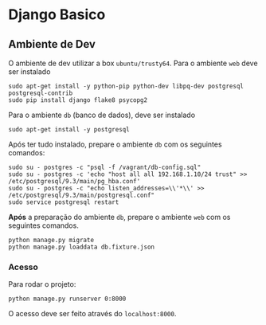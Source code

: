 # Django Basico

## Ambiente de Dev

O ambiente de dev utilizar a box `ubuntu/trusty64`. Para o ambiente `web`
deve ser instalado

```
sudo apt-get install -y python-pip python-dev libpq-dev postgresql postgresql-contrib
sudo pip install django flake8 psycopg2
```

Para o ambiente `db` (banco de dados), deve ser instalado

```
sudo apt-get install -y postgresql
```

Após ter tudo instalado, prepare o ambiente `db` com os seguintes comandos:

```
sudo su - postgres -c "psql -f /vagrant/db-config.sql"
sudo su - postgres -c 'echo "host all all 192.168.1.10/24 trust" >> /etc/postgresql/9.3/main/pg_hba.conf'
sudo su - postgres -c "echo listen_addresses=\\'*\\' >> /etc/postgresql/9.3/main/postgresql.conf"
sudo service postgresql restart
```

**Após** a preparação do ambiente `db`, prepare o ambiente `web` com os seguintes
comandos.

```
python manage.py migrate
python manage.py loaddata db.fixture.json
```

### Acesso

Para rodar o projeto:

```
python manage.py runserver 0:8000
```

O acesso deve ser feito através do `localhost:8000`.